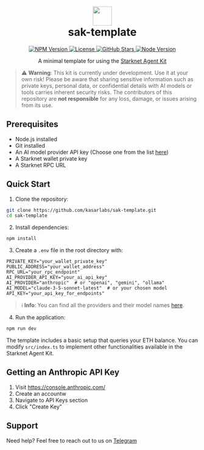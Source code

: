<h1 align="center">
  <img src="https://pbs.twimg.com/profile_images/1834202903189618688/N4J8emeY_400x400.png" width="50"><br>
  sak-template
</h1>

<p align="center">
  <a href="https://www.npmjs.com/package/starknet-agent-kit">
    <img src="https://img.shields.io/npm/v/starknet-agent-kit.svg" alt="NPM Version" />
  </a>
  <a href="https://github.com/kasarlabs/starknet-agent-kit/blob/main/LICENSE">
    <img src="https://img.shields.io/npm/l/starknet-agent-kit.svg" alt="License" />
  </a>
  <a href="https://github.com/kasarlabs/starknet-agent-kit/stargazers">
    <img src="https://img.shields.io/github/stars/kasarlabs/starknet-agent-kit.svg" alt="GitHub Stars" />
  </a>
  <a href="https://nodejs.org">
    <img src="https://img.shields.io/node/v/starknet-agent-kit.svg" alt="Node Version" />
  </a>
</p>

<p align="center">
  A minimal template for using the <a href="https://github.com/kasarlabs/starknet-agent-kit/">Starknet Agent Kit</a>
</p>

> ⚠️ **Warning**: This kit is currently under development. Use it at your own risk! Please be aware that sharing sensitive information such as private keys, personal data, or confidential details with AI models or tools carries inherent security risks. The contributors of this repository are **not responsible** for any loss, damage, or issues arising from its use.

## Prerequisites

- Node.js installed
- Git installed
- An AI model provider API key (Choose one from the list [here](https://github.com/KasarLabs/starknet-agent-kit/blob/main/src/config/env.validation.ts))
- A Starknet wallet private key
- A Starknet RPC URL

## Quick Start

1. Clone the repository:

```bash
git clone https://github.com/kasarlabs/sak-template.git
cd sak-template
```

2. Install dependencies:

```bash
npm install
```

3. Create a `.env` file in the root directory with:

```
PRIVATE_KEY="your_wallet_private_key"
PUBLIC_ADDRESS="your_wallet_address"
RPC_URL="your_rpc_endpoint"
AI_PROVIDER_API_KEY="your_ai_api_key"
AI_PROVIDER="anthropic"  # or "openai", "gemini", "ollama"
AI_MODEL="claude-3-5-sonnet-latest"  # or your chosen model
API_KEY="your_api_key_for_endpoints"
```

> ℹ **Info**: You can find all the providers and their model names [here](https://github.com/KasarLabs/starknet-agent-kit/blob/main/src/config/env.validation.ts).

4. Run the application:

```bash
npm run dev
```

The template includes a basic setup that queries your ETH balance. You can modify `src/index.ts` to implement other functionalities available in the Starknet Agent Kit.

## Getting an Anthropic API Key

1. Visit https://console.anthropic.com/
2. Create an accountw
3. Navigate to API Keys section
4. Click "Create Key"

## Support

Need help? Feel free to reach out to us on [Telegram](https://t.me/kasarlabs)
